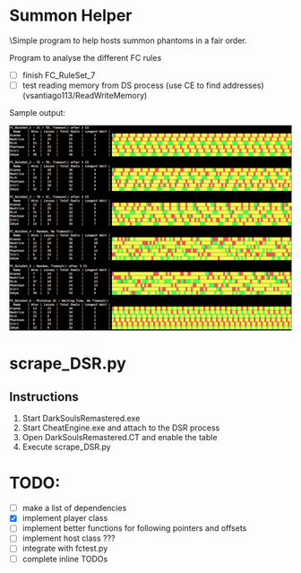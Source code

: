 # Summon Helper

\Simple program to help hosts summon phantoms in a fair order.

Program to analyse the different FC rules
- [ ] finish FC_RuleSet_7
- [ ] test reading memory from DS process (use CE to find addresses) (vsantiago113/ReadWriteMemory)

Sample output:

![Output](FC_RuleSet_Testing.png)

# scrape_DSR.py

## Instructions

1. Start DarkSoulsRemastered.exe
2. Start CheatEngine.exe and attach to the DSR process
3. Open DarkSoulsRemastered.CT and enable the table
4. Execute scrape_DSR.py

# TODO:

- [ ] make a list of dependencies
- [x] implement player class
- [ ] implement better functions for following pointers and offsets
- [ ] implement host class ???
- [ ] integrate with fctest.py
- [ ] complete inline TODOs
